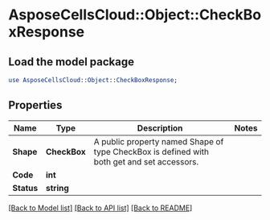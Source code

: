 # AsposeCellsCloud::Object::CheckBoxResponse 

## Load the model package
```perl
use AsposeCellsCloud::Object::CheckBoxResponse;
```

## Properties
Name | Type | Description | Notes
------------ | ------------- | ------------- | -------------
**Shape** | **CheckBox** | A public property named Shape of type CheckBox is defined with both get and set accessors. |
**Code** | **int** |  |
**Status** | **string** |  |  

[[Back to Model list]](../README.md#documentation-for-models) [[Back to API list]](../README.md#documentation-for-api-endpoints) [[Back to README]](../README.md)


